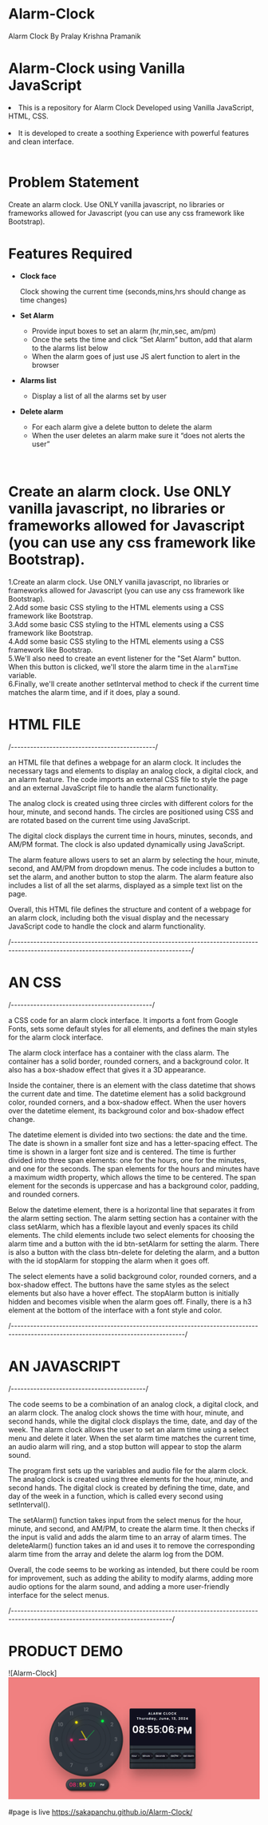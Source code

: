 # Alarm-Clock
Alarm Clock By Pralay Krishna Pramanik

# Alarm-Clock using Vanilla JavaScript

<li>This is a repository for Alarm Clock Developed using Vanilla JavaScript, HTML, CSS.</li>
<br>
<li> It is developed to create a soothing Experience with powerful features and clean interface.</li>
<br>

# Problem Statement

Create an alarm clock. Use ONLY vanilla javascript, no libraries or frameworks allowed for Javascript (you can use any css framework like Bootstrap).
<br>

# Features Required

- <b>Clock face</b><br>

  Clock showing the current time (seconds,mins,hrs should change as time changes)

- <b>Set Alarm</b> <br>

  - Provide input boxes to set an alarm (hr,min,sec, am/pm)
  - Once the sets the time and click “Set Alarm” button, add that alarm to the alarms list below
  - When the alarm goes of just use JS alert function to alert in the browser

- <b>Alarms list</b> <br>

  - Display a list of all the alarms set by user
 
- <b>Delete alarm</b> <br>
  - For each alarm give a delete button to delete the alarm
  - When the user deletes an alarm make sure it “does not alerts the user”

<br>

# Create an alarm clock. Use ONLY vanilla javascript, no libraries or frameworks allowed for Javascript (you can use any css framework like Bootstrap).


1.Create an alarm clock. Use ONLY vanilla javascript, no libraries or frameworks allowed for Javascript (you can use any css framework  like Bootstrap).
<br>
2.Add some basic CSS styling to the HTML elements using a CSS framework like Bootstrap.
<br>
3.Add some basic CSS styling to the HTML elements using a CSS framework like Bootstrap.
<br>
4.Add some basic CSS styling to the HTML elements using a CSS framework like Bootstrap.
<br>
5.We'll also need to create an event listener for the "Set Alarm" button. When this button is clicked, we'll store the alarm time in the `alarmTime` variable.
<br>
6.Finally, we'll create another setInterval method to check if the current time matches the alarm time, and if it does, play a sound.
<br>

# HTML FILE
/---------------------------------------------/
<p>an HTML file that defines a webpage for an alarm clock. It includes the necessary tags and elements to display an analog clock, a digital clock, and an alarm feature. The code imports an external CSS file to style the page and an external JavaScript file to handle the alarm functionality.</p>

<p>The analog clock is created using three circles with different colors for the hour, minute, and second hands. The circles are positioned using CSS and are rotated based on the current time using JavaScript.</P>

<p>The digital clock displays the current time in hours, minutes, seconds, and AM/PM format. The clock is also updated dynamically using JavaScript.</p>

<p>The alarm feature allows users to set an alarm by selecting the hour, minute, second, and AM/PM from dropdown menus. The code includes a button to set the alarm, and another button to stop the alarm. The alarm feature also includes a list of all the set alarms, displayed as a simple text list on the page.</p>

<p>Overall, this HTML file defines the structure and content of a webpage for an alarm clock, including both the visual display and the necessary JavaScript code to handle the clock and alarm functionality.</p>
/--------------------------------------------------------------------------------------------------------------------------------------/

# AN CSS
/--------------------------------------------/
<p>a CSS code for an alarm clock interface. It imports a font from Google Fonts, sets some default styles for all elements, and defines the main styles for the alarm clock interface.</p>

<p>The alarm clock interface has a container with the class alarm. The container has a solid border, rounded corners, and a background color. It also has a box-shadow effect that gives it a 3D appearance.</p>

<p>Inside the container, there is an element with the class datetime that shows the current date and time. The datetime element has a solid background color, rounded corners, and a box-shadow effect. When the user hovers over the datetime element, its background color and box-shadow effect change.</p>

<p>The datetime element is divided into two sections: the date and the time. The date is shown in a smaller font size and has a letter-spacing effect. The time is shown in a larger font size and is centered. The time is further divided into three span elements: one for the hours, one for the minutes, and one for the seconds. The span elements for the hours and minutes have a maximum width property, which allows the time to be centered. The span element for the seconds is uppercase and has a background color, padding, and rounded corners.</p>

<p>Below the datetime element, there is a horizontal line that separates it from the alarm setting section. The alarm setting section has a container with the class setAlarm, which has a flexible layout and evenly spaces its child elements. The child elements include two select elements for choosing the alarm time and a button with the id btn-setAlarm for setting the alarm. There is also a button with the class btn-delete for deleting the alarm, and a button with the id stopAlarm for stopping the alarm when it goes off.</p>

<p>The select elements have a solid background color, rounded corners, and a box-shadow effect. The buttons have the same styles as the select elements but also have a hover effect. The stopAlarm button is initially hidden and becomes visible when the alarm goes off. Finally, there is a h3 element at the bottom of the interface with a font style and color.</p>
/------------------------------------------------------------------------------------------------------------------------------------/

# AN JAVASCRIPT
/------------------------------------------/
<p>The code seems to be a combination of an analog clock, a digital clock, and an alarm clock. The analog clock shows the time with hour, minute, and second hands, while the digital clock displays the time, date, and day of the week. The alarm clock allows the user to set an alarm time using a select menu and delete it later. When the set alarm time matches the current time, an audio alarm will ring, and a stop button will appear to stop the alarm sound.</p>

<p>The program first sets up the variables and audio file for the alarm clock. The analog clock is created using three elements for the hour, minute, and second hands. The digital clock is created by defining the time, date, and day of the week in a function, which is called every second using setInterval().</p>

<p>The setAlarm() function takes input from the select menus for the hour, minute, and second, and AM/PM, to create the alarm time. It then checks if the input is valid and adds the alarm time to an array of alarm times. The deleteAlarm() function takes an id and uses it to remove the corresponding alarm time from the array and delete the alarm log from the DOM.</p>

<p>Overall, the code seems to be working as intended, but there could be room for improvement, such as adding the ability to modify alarms, adding more audio options for the alarm sound, and adding a more user-friendly interface for the select menus.</p>
/--------------------------------------------------------------------------------------------------------------------------------/

# PRODUCT DEMO

![Alarm-Clock]<img src="clock.png">   <br>

#page is live https://sakapanchu.github.io/Alarm-Clock/

